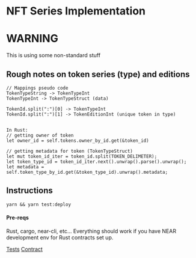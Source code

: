 # NFT Series Implementation

# WARNING

This is using some non-standard stuff

## Rough notes on token series (type) and editions

```
// Mappings pseudo code
TokenTypeString -> TokenTypeInt
TokenTypeInt -> TokenTypeStruct (data)

TokenId.split(":")[0] -> TokenTypeInt
TokenId.split(":")[1] -> TokenEditionInt (unique token in type)


In Rust:
// getting owner of token
let owner_id = self.tokens.owner_by_id.get(&token_id)

// getting metadata for token (TokenTypeStruct)
let mut token_id_iter = token_id.split(TOKEN_DELIMETER);
let token_type_id = token_id_iter.next().unwrap().parse().unwrap();
let metadata = self.token_type_by_id.get(&token_type_id).unwrap().metadata;
```

## Instructions

`yarn && yarn test:deploy`

#### Pre-reqs

Rust, cargo, near-cli, etc...
Everything should work if you have NEAR development env for Rust contracts set up.

[Tests](test/api.test.js)
[Contract](contract/src/lib.rs)
